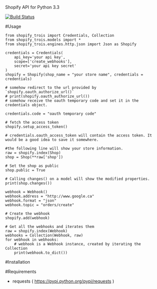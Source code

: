 Shopify API for Python 3.3

[![Build Status](https://travis-ci.org/masom/shopify-trois.png?branch=master)](https://travis-ci.org/masom/shopify-trois)

#Usage

    from shopify_trois import Credentials, Collection
    from shopify_trois.models import *
    from shopify_trois.engines.http.json import Json as Shopify

    credentials = Credentials(
        api_key='your api key',
        scope=['create_webhooks'],
        secret='your api key secret'
    )
    shopify = Shopify(shop_name = "your store name", credentials = credentials)

    # somehow redirect to the url provided by `shopify.oauth_authorize_url()`
    # print(shopify.oauth_authorize_url())
    # somehow receive the oauth temporary code and set it in the credentials object.

    credentials.code = "oauth temporary code"

    # fetch the access token
    shopify.setup_access_token()

    # credentials.oauth_access_token will contain the access token. It would be a good idea to save it somewhere.

    #the following line will show your store information.
    raw = shopify.index(Shop)
    shop = Shop(**raw['shop'])

    # Set the shop as public
    shop.public = True

    # Calling changes() on a model will show the modified properties.
    print(shop.changes())

    webhook = Webhook()
    webhook.address = "http://www.google.ca"
    webhook.format = "json"
    webhook.topic = "orders/create"

    # Create the webhook
    shopify.add(webhook)

    # Get all the webhooks and iterates them
    raw = shopify.index(Webhook)
    webhooks = Collection(Webhook, raw)
    for webhook in webhooks:
        # webhook is a Webhook instance, created by iterating the Collection
        print(webhook.to_dict())

#Installation

#Requirements
- requests ( https://pypi.python.org/pypi/requests )

